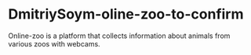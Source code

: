 # DmitriySoym-oline-zoo-to-confirm
Online-zoo is a platform that collects information about animals from various zoos with webcams.
